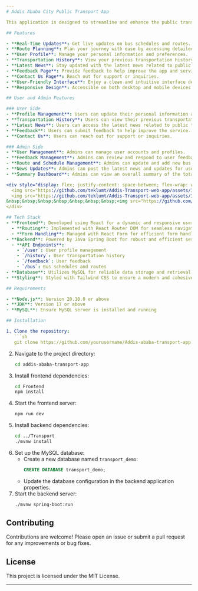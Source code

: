 ```yaml
---
# Addis Ababa City Public Transport App

This application is designed to streamline and enhance the public transportation experience in Addis Ababa. Built with a modern tech stack, it provides users with real-time information and convenient features for navigating the city's public transit system.

## Features

- **Real-Time Updates**: Get live updates on bus schedules and routes.
- **Route Planning**: Plan your journey with ease by accessing detailed route information.
- **User Profile**: Manage your personal information and preferences.
- **Transportation History**: View your previous transportation history.
- **Latest News**: Stay updated with the latest news related to public transport.
- **Feedback Page**: Provide feedback to help improve the app and services.
- **Contact Us Page**: Reach out for support or inquiries.
- **User-Friendly Interface**: Enjoy a clean and intuitive interface designed with Tailwind CSS.
- **Responsive Design**: Accessible on both desktop and mobile devices.

## User and Admin Features

### User Side
- **Profile Management**: Users can update their personal information and preferences.
- **Transportation History**: Users can view their previous transportation records.
- **Latest News**: Users can access the latest news related to public transportation.
- **Feedback**: Users can submit feedback to help improve the service.
- **Contact Us**: Users can reach out for support or inquiries.

### Admin Side
- **User Management**: Admins can manage user accounts and profiles.
- **Feedback Management**: Admins can review and respond to user feedback.
- **Route and Schedule Management**: Admins can update and add new bus routes and schedules.
- **News Updates**: Admins can post the latest news and updates for users.
- **Summary Dashboard**: Admins can view an overall summary of the total number of users, transactions, and routes.

<div style="display: flex; justify-content: space-between; flex-wrap: wrap;">
  <img src="https://github.com/teklumt/Addis-Transport-web-app/assets/135549662/77946759-2b66-43d2-ba44-e53eac5f5506" alt="React" style="max-width: 30%; height: auto; margin: 10px;">
  <img src="https://github.com/teklumt/Addis-Transport-web-app/assets/135549662/dd976cce-b909-42b4-90b4-bafa13d22ba7" alt="Spring Boot" style="max-width: 30%; height: auto; margin: 10px;">
&nbsp;&nbsp;&nbsp;&nbsp;&nbsp;&nbsp;&nbsp;<img src="https://github.com/teklumt/Addis-Transport-web-app/assets/135549662/5c018a8e-39d1-48f5-8bf0-206716a465c6" alt="MySQL" style="max-width: 30%; height: auto; margin: 10px;">
</div>

## Tech Stack
- **Frontend**: Developed using React for a dynamic and responsive user experience.
  - **Routing**: Implemented with React Router DOM for seamless navigation.
  - **Form Handling**: Managed with React Form for efficient form handling.
- **Backend**: Powered by Java Spring Boot for robust and efficient server-side operations.
  - **API Endpoints**:
    - `/user`: User profile management
    - `/history`: User transportation history
    - `/feedback`: User feedback
    - `/bus`: Bus schedules and routes
- **Database**: Utilizes MySQL for reliable data storage and retrieval.
- **Styling**: Styled with Tailwind CSS to ensure a modern and cohesive look and feel.

## Requirements

- **Node.js**: Version 20.10.0 or above
- **JDK**: Version 17 or above
- **MySQL**: Ensure MySQL server is installed and running

## Installation

1. Clone the repository:
   ```sh
   git clone https://github.com/yourusername/Addis-ababa-transport-app.git
   ```
2. Navigate to the project directory:
   ```sh
   cd addis-ababa-transport-app
   ```
3. Install frontend dependencies:
   ```sh
   cd Frontend
   npm install
   ```
4. Start the frontend server:
   ```sh
   npm run dev
   ```
5. Install backend dependencies:
   ```sh
   cd ../Transport
   ./mvnw install
   ```
6. Set up the MySQL database:
   - Create a new database named `transport_demo`:
     ```sql
     CREATE DATABASE transport_demo;
     ```
   - Update the database configuration in the backend application properties.
7. Start the backend server:
   ```sh
   ./mvnw spring-boot:run
   ```

## Contributing

Contributions are welcome! Please open an issue or submit a pull request for any improvements or bug fixes.

## License

This project is licensed under the MIT License.





---
```

